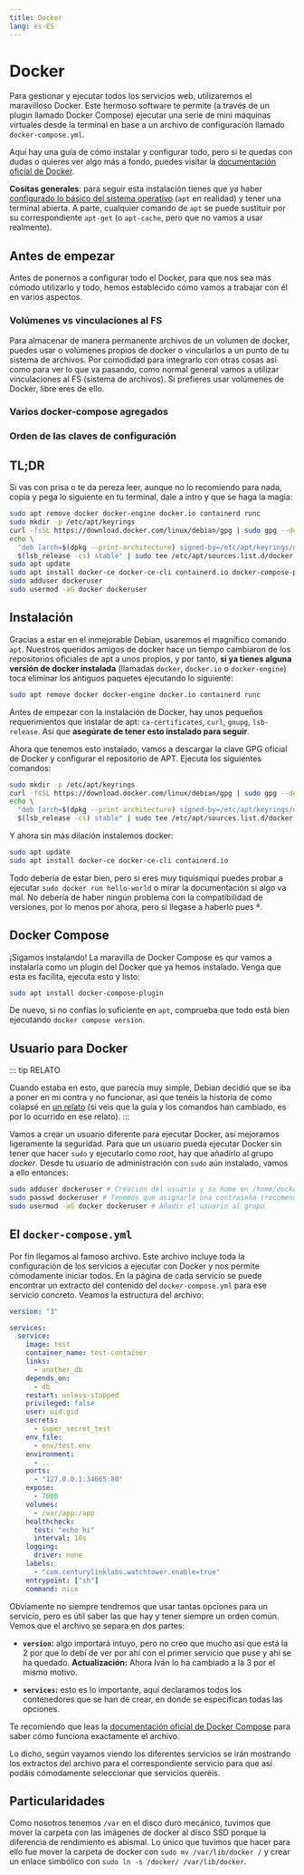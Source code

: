 ```yaml
---
title: Docker
lang: es-ES
---
```


# Docker

Para gestionar y ejecutar todos los servicios web, utilizaremos el maravilloso Docker. Este hermoso software te permite (a través de un plugin llamado Docker Compose) ejecutar una serie de mini máquinas virtuales desde la terminal en base a un archivo de configuración llamado `docker-compose.yml`.

Aquí hay una guía de cómo instalar y configurar todo, pero si te quedas con dudas o quieres ver algo más a fondo, puedes visitar la [documentación oficial de Docker](https://docs.docker.com/).

**Cositas generales**: para seguir esta instalación tienes que ya haber [configurado lo básico del sistema operativo](./sistema-encriptado) (`apt` en realidad) y tener una terminal abierta. A parte, cualquier comando de `apt` se puede sustituir por su correspondiente `apt-get` (o `apt-cache`, pero que no vamos a usar realmente).

## Antes de empezar

Antes de ponernos a configurar todo el Docker, para que nos sea más cómodo utilizarlo y todo, hemos establecido cómo vamos a trabajar con él en varios aspectos.

### Volúmenes vs vinculaciones al FS

Para almacenar de manera permanente archivos de un volumen de docker, puedes usar o volúmenes propios de docker o vincularlos a un punto de tu sistema de archivos. Por comodidad para integrarlo con otras cosas así como para ver lo que va pasando, como normal general vamos a utilizar vinculaciones al FS (sistema de archivos). Si prefieres usar volúmenes de Docker, libre eres de ello.

### Varios docker-compose agregados

### Orden de las claves de configuración

## TL;DR

Si vas con prisa o te da pereza leer, aunque no lo recomiendo para nada, copia y pega lo siguiente en tu terminal, dale a intro y que se haga la magia:

```sh
sudo apt remove docker docker-engine docker.io containerd runc
sudo mkdir -p /etc/apt/keyrings
curl -fsSL https://download.docker.com/linux/debian/gpg | sudo gpg --dearmor -o /etc/apt/keyrings/docker.gpg
echo \
  "deb [arch=$(dpkg --print-architecture) signed-by=/etc/apt/keyrings/docker.gpg] https://download.docker.com/linux/debian \
  $(lsb_release -cs) stable" | sudo tee /etc/apt/sources.list.d/docker.list > /dev/null
sudo apt update
sudo apt install docker-ce docker-ce-cli containerd.io docker-compose-plugin
sudo adduser dockeruser
sudo usermod -aG docker dockeruser
```

## Instalación

Gracias a estar en el inmejorable Debian, usaremos el magnífico comando `apt`. Nuestros queridos amigos de docker hace un tiempo cambiaron de los repositorios oficiales de apt a unos propios, y por tanto, **si ya tienes alguna versión de docker instalada** (llamadas `docker`, `docker.io` o `docker-engine`) toca eliminar los antiguos paquetes ejecutando lo siguiente:

```sh
sudo apt remove docker docker-engine docker.io containerd runc
```

Antes de empezar con la instalación de Docker, hay unos pequeños requerimientos que instalar de apt: `ca-certificates`, `curl`, `gnupg`, `lsb-release`. Así que **asegúrate de tener esto instalado para seguir**.

Ahora que tenemos esto instalado, vamos a descargar la clave GPG oficial de Docker y configurar el repositorio de APT. Ejecuta los siguientes comandos:

```sh
sudo mkdir -p /etc/apt/keyrings
curl -fsSL https://download.docker.com/linux/debian/gpg | sudo gpg --dearmor -o /etc/apt/keyrings/docker.gpg
echo \
  "deb [arch=$(dpkg --print-architecture) signed-by=/etc/apt/keyrings/docker.gpg] https://download.docker.com/linux/debian \
  $(lsb_release -cs) stable" | sudo tee /etc/apt/sources.list.d/docker.list > /dev/null
```

Y ahora sin más dilación instalemos docker:

```sh
sudo apt update
sudo apt install docker-ce docker-ce-cli containerd.io
```

Todo debería de estar bien, pero si eres muy tiquismiqui puedes probar a ejecutar `sudo docker run hello-world` o mirar la documentación si algo va mal. No debería de haber ningún problema con la compatibilidad de versiones, por lo menos por ahora, pero si llegase a haberlo pues ª.

## Docker Compose

¡Sigamos instalando! La maravilla de Docker Compose es qur vamos a instalarla como un plugin del Docker que ya hemos instalado. Venga que esta es facilita, ejecuta esto y listo:

```sh
sudo apt install docker-compose-plugin
```

De nuevo, si no confías lo suficiente en `apt`, comprueba que todo está bien ejecutando `docker compose version`.

## Usuario para Docker

::: tip RELATO

Cuando estaba en esto, que parecía muy simple, Debian decidió que se iba a poner en mi contra y no funcionar, así que tenéis la historia de como colapsé en [un relato](../relatos/docker) (si veis que la guía y los comandos han cambiado, es por lo ocurrido en ese relato).
:::

Vamos a crear un usuario diferente para ejecutar Docker, así mejoramos ligeramente la seguridad. Para que un usuario pueda ejecutar Docker sin tener que hacer `sudo` y ejecutarlo como _root_, hay que añadirlo al grupo _docker_. Desde tu usuario de administración con `sudo` aún instalado, vamos a ello entonces:

```sh
sudo adduser dockeruser # Creación del usuario y su home en /home/dockeruser
sudo passwd dockeruser # Tenemos que asignarle una contraseña (recomendación: que sea larga)
sudo usermod -aG docker dockeruser # Añadir el usuario al grupo
```

## El `docker-compose.yml`

Por fin llegamos al famoso archivo. Este archivo incluye toda la configuración de los servicios a ejecutar con Docker y nos permite cómodamente iniciar todos. En la página de cada servicio se puede encontrar un extracto del contenido del `docker-compose.yml` para ese servicio concreto. Veamos la estructura del archivo:

```yaml
version: "3"

services:
  service:
    image: test
    container_name: test-container
    links:
      - another_db
    depends_on:
      - db
    restart: unless-stopped
    privileged: false
    user: uid:gid
    secrets:
      - super_secret_test
    env_file:
      - env/test.env
    environment:
      - ...
    ports:
      - "127.0.0.1:34665:80"
    expose:
      - 7080
    volumes:
      - /var/app:/app
    healthcheck:
      test: "echo hi"
      interval: 10s
    logging:
      driver: none
    labels:
      - "com.centurylinklabs.watchtower.enable=true"
    entrypoint: ["sh"]
    command: nice
```

Obviamente no siempre tendremos que usar tantas opciones para un servicio, pero es útil saber las que hay y tener siempre un orden común. Vemos que el archivo se separa en dos partes:

- **`version`:** algo importará intuyo, pero no creo que mucho así que está la 2 por que lo debí de ver por ahí con el primer servicio que puse y ahí se ha quedado. **Actualización:** Ahora Iván lo ha cambiado a la 3 por el mismo motivo.

- **`services`:** esto es lo importante, aquí declaramos todos los contenedores que se han de crear, en donde se especifican todas las opciones.

Te recomiendo que leas la [documentación oficial de Docker Compose](https://docs.docker.com/compose/) para saber cómo funciona exactamente el archivo.

Lo dicho, según vayamos viendo los diferentes servicios se irán mostrando los extractos del archivo para el correspondiente servicio para que así podáis cómodamente seleccionar que servicios queréis.

## Particularidades

Como nosotros tenemos `/var` en el disco duro mecánico, tuvimos que mover la carpeta con las imágenes de docker al disco SSD porque la diferencia de rendimiento es abismal. Lo único que tuvimos que hacer para ello fue mover la carpeta de docker con `sudo mv /var/lib/docker /` y crear un enlace simbólico con `sudo ln -s /docker/ /var/lib/docker`.
